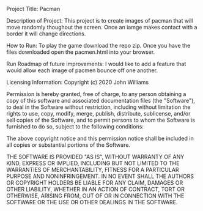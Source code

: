 Project Title: Pacman

Description of Project:
This project is to create images of pacman that will move randomly thoughout the screen. Once an iamge makes contact with a border
it will change directions.

How to Run:
To play the game download the repo zip. Once you have the files downloaded open the pacmen.html into your browser.

Run Roadmap of future improvements:
I would like to add a feature that would allow each image of pacmen bounce off one another.

Licensing Information:
Copyright (c) 2020 John Williams

Permission is hereby granted, free of charge, to any person obtaining a copy of this software and associated documentation files (the "Software"), to deal in the Software without restriction, including without limitation the rights to use, copy, modify, merge, publish, distribute, sublicense, and/or sell copies of the Software, and to permit persons to whom the Software is furnished to do so, subject to the following conditions:

The above copyright notice and this permission notice shall be included in all copies or substantial portions of the Software.

THE SOFTWARE IS PROVIDED "AS IS", WITHOUT WARRANTY OF ANY KIND, EXPRESS OR IMPLIED, INCLUDING BUT NOT LIMITED TO THE WARRANTIES OF MERCHANTABILITY, FITNESS FOR A PARTICULAR PURPOSE AND NONINFRINGEMENT. IN NO EVENT SHALL THE AUTHORS OR COPYRIGHT HOLDERS BE LIABLE FOR ANY CLAIM, DAMAGES OR OTHER LIABILITY, WHETHER IN AN ACTION OF CONTRACT, TORT OR OTHERWISE, ARISING FROM, OUT OF OR IN CONNECTION WITH THE SOFTWARE OR THE USE OR OTHER DEALINGS IN THE SOFTWARE.

